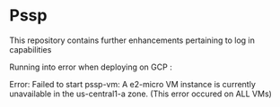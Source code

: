 # Pssp

This repository contains further enhancements pertaining to log in capabilities

Running into error when deploying on GCP :

Error: Failed to start pssp-vm: A e2-micro VM instance is currently unavailable in the us-central1-a zone. (This error occured on ALL VMs)
